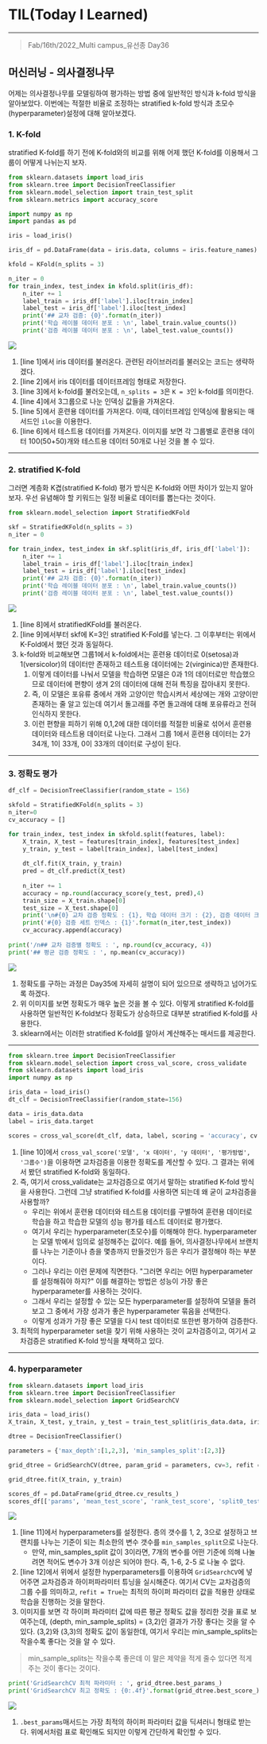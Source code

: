 # TIL(Today I Learned)

___

> Fab/16th/2022_Multi campus_유선종 Day36

## 머신러닝 - 의사결정나무
어제는 의사결정나무를 모델링하여 평가하는 방법 중에 일반적인 방식과 k-fold 방식을 알아보았다. 이번에는 적절한 비율로 조정하는 stratified k-fold 방식과 초모수(hyperparameter)설정에 대해 알아보겠다.

### 1. K-fold
stratified K-fold를 하기 전에 K-fold와의 비교를 위해 어제 했던 K-fold를 이용해서 그룹이 어떻게 나뉘는지 보자.

```python
from sklearn.datasets import load_iris                                                               
from sklearn.tree import DecisionTreeClassifier                                                             
from sklearn.model_selection import train_test_split                                                      
from sklearn.metrics import accuracy_score                                                               

import numpy as np                                                                                       
import pandas as pd  

iris = load_iris()                                                                                          #line 1

iris_df = pd.DataFrame(data = iris.data, columns = iris.feature_names)                                      #line 2

kfold = KFold(n_splits = 3)                                                                                 #line 3

n_iter = 0
for train_index, test_index in kfold.split(iris_df):                                                        #line 4
    n_iter += 1
    label_train = iris_df['label'].iloc[train_index]                                                        #line 5
    label_test = iris_df['label'].iloc[test_index]                                                          #line 6
    print('## 교차 검증: {0}'.format(n_iter))
    print('학습 레이블 데이터 분포 : \n', label_train.value_counts())
    print('검증 레이블 데이터 분포 : \n', label_test.value_counts())
```

<img src="https://user-images.githubusercontent.com/97590480/154223327-346617b6-d2a0-4b79-a443-6163e735e930.png">

1. [line 1]에서 iris 데이터를 불러온다. 관련된 라이브러리를 불러오는 코드는 생략하겠다.
2. [line 2]에서 iris 데이터를 데이터프레임 형태로 저장한다.
3. [line 3]에서 k-fold를 불러오는데, `n_splits = 3`은 `K = 3`인 k-fold를 의미한다.
4. [line 4]에서 3그룹으로 나눈 인덱싱 값들을 가져온다.
5. [line 5]에서 훈련용 데이터를 가져온다. 이때, 데이터프레임 인덱싱에 활용되는 매서드인 `iloc`을 이용한다.
6. [line 6]에서 테스트용 데이터를 가져온다. 이미지를 보면 각 그룹별로 훈련용 데이터 100(50+50)개와 테스트용 데이터 50개로 나뉜 것을 볼 수 있다.
___
### 2. stratified K-fold
그러면 계층화 K겹(stratified K-fold) 평가 방식은 K-fold와 어떤 차이가 있는지 알아보자. 우선 유념해야 할 키워드는 일정 비율로 데이터를 뽑는다는 것이다.

```python
from sklearn.model_selection import StratifiedKFold                                                         #line 8

skf = StratifiedKFold(n_splits = 3)                                                                         #line 9
n_iter = 0

for train_index, test_index in skf.split(iris_df, iris_df['label']):
    n_iter += 1
    label_train = iris_df['label'].iloc[train_index]
    label_test = iris_df['label'].iloc[test_index]
    print('## 교차 검증: {0}'.format(n_iter))
    print('학습 레이블 데이터 분포 : \n', label_train.value_counts())
    print('검증 레이블 데이터 분포 : \n', label_test.value_counts())
```

<img src="https://user-images.githubusercontent.com/97590480/154223912-00fdc1ae-db92-4cdb-ac47-7df95e4e6949.png">

1. [line 8]에서 stratifiedKFold를 불러온다.
2. [line 9]에서부터 skf에 K=3인 stratified K-Fold를 넣는다. 그 이후부터는 위에서 K-Fold에서 했던 것과 동일하다.
3. k-fold와 비교해보면 그룹1에서 k-fold에서는 훈련용 데이터로 0(setosa)과 1(versicolor)의 데이터만 존재하고 테스트용 데이터에는 2(virginica)만 존재한다.
   1. 이렇게 데이터를 나눠서 모델을 학습하면 모델은 0과 1의 데이터로만 학습했으므로 데이터에 편향이 생겨 2의 데이터에 대해 전혀 특징을 잡아내지 못한다.
   2. 즉, 이 모델은 포유류 중에서 개와 고양이만 학습시켜서 세상에는 개와 고양이만 존재하는 줄 알고 있는데 여기서 돌고래를 주면 돌고래에 대해 포유류라고 전혀 인식하지 못한다.
   3. 이런 편향을 피하기 위해 0,1,2에 대한 데이터를 적절한 비율로 섞어서 훈련용 데이터와 테스트용 데이터로 나눈다. 그래서 그룹 1에서 훈련용 데이터는 2가 34개, 1이 33개, 0이 33개의 데이터로 구성이 된다.
___

### 3. 정확도 평가
```python
df_clf = DecisionTreeClassifier(random_state = 156)

skfold = StratifiedKFold(n_splits = 3)
n_iter=0
cv_accuracy = []

for train_index, test_index in skfold.split(features, label):
    X_train, X_test = features[train_index], features[test_index]
    y_train, y_test = label[train_index], label[test_index]
    
    dt_clf.fit(X_train, y_train)
    pred = dt_clf.predict(X_test)
    
    n_iter += 1
    accuracy = np.round(accuracy_score(y_test, pred),4)
    train_size = X_train.shape[0]
    test_size = X_test.shape[0]
    print('\n#{0} 교차 검증 정확도 : {1}, 학습 데이터 크기 : {2}, 검증 데이터 크기 : {3}'.format(n_iter, accuracy, train_size, test_size))
    print('#{0} 검증 세트 인덱스 : {1}'.format(n_iter,test_index))
    cv_accuracy.append(accuracy)
    
print('/n## 교차 검증별 정확도 : ', np.round(cv_accuracy, 4))
print('## 평균 검증 정확도 : ', np.mean(cv_accuracy))
```

<img src="https://user-images.githubusercontent.com/97590480/154229452-6ebe0e98-5d64-4d20-add4-2291c1e7e268.png">

1. 정확도를 구하는 과정은 Day35에 자세히 설명이 되어 있으므로 생략하고 넘어가도록 하겠다.
2. 위 이미지를 보면 정확도가 매우 높은 것을 볼 수 있다. 이렇게 stratified K-fold를 사용하면 일반적인 K-fold보다 정확도가 상승하므로 대부분 stratified K-fold를 사용한다.
3. sklearn에서는 이러한 stratified K-fold를 알아서 계산해주는 매서드를 제공한다.
___
```python
from sklearn.tree import DecisionTreeClassifier
from sklearn.model_selection import cross_val_score, cross_validate
from sklearn.datasets import load_iris
import numpy as np

iris_data = load_iris()
dt_clf = DecisionTreeClassifier(random_state=156)

data = iris_data.data
label = iris_data.target

scores = cross_val_score(dt_clf, data, label, scoring = 'accuracy', cv = 3)                                 #line 10
```

1. [line 10]에서 `cross_val_score('모델', 'x 데이터', 'y 데이터', '평가방법', '그룹수')`을 이용하면 교차검증을 이용한 정확도를 계산할 수 있다. 그 결과는 위에서 봤던 stratified K-fold와 동일하다.
2. 즉, 여기서 cross_validate는 교차검증으로 여기서 말하는 stratified K-fold 방식을 사용한다. 그런데 그냥 stratified K-fold를 사용하면 되는데 왜 굳이 교차검증을 사용할까?
    - 우리는 위에서 훈련용 데이터와 테스트용 데이터를 구별하여 훈련용 데이터로 학습을 하고 학습한 모델의 성능 평가를 테스트 데이터로 평가했다.
    - 여기서 우리는 hyperparameter(초모수)를 이해해야 한다. hyperparameter는 모델 밖에서 임의로 설정해주는 값이다. 예를 들어, 의사결정나무에서 브랜치를 나누는 기준이나 층을 몇층까지 만들것인가 등은 우리가 결정해야 하는 부분이다.
    - 그러나 우리는 이런 문제에 직면한다. "그러면 우리는 어떤 hyperparameter를 설정해줘야 하지?" 이를 해결하는 방법은 성능이 가장 좋은 hyperparameter를 사용하는 것이다.
    - 그래서 우리는 설정할 수 있는 모든 hyperparameter를 설정하여 모델을 돌려보고 그 중에서 가장 성과가 좋은 hyperparameter 묶음을 선택한다.
    - 이렇게 성과가 가장 좋은 모델을 다시 test 데이터로 또한번 평가하여 검증한다.
3. 최적의 hyperparameter set을 찾기 위해 사용하는 것이 교차검증이고, 여기서 교차검증은 stratified K-fold 방식을 채택하고 있다.

___

### 4. hyperparameter

```python
from sklearn.datasets import load_iris
from sklearn.tree import DecisionTreeClassifier
from sklearn.model_selection import GridSearchCV

iris_data = load_iris()
X_train, X_test, y_train, y_test = train_test_split(iris_data.data, iris_data.target, test_size = 0.2, random_state = 121)

dtree = DecisionTreeClassifier()

parameters = {'max_depth':[1,2,3], 'min_samples_split':[2,3]}                                               #line 11

grid_dtree = GridSearchCV(dtree, param_grid = parameters, cv=3, refit = True)                               #linw 12

grid_dtree.fit(X_train, y_train)

scores_df = pd.DataFrame(grid_dtree.cv_results_)
scores_df[['params', 'mean_test_score', 'rank_test_score', 'split0_test_score', 'split1_test_score', 'split2_test_score']]
```

<img  src="https://user-images.githubusercontent.com/97590480/154286823-234f4d9b-443e-4d59-8e02-7abfc95e9e0e.png">

1. [line 11]에서 hyperparameters를 설정한다. 층의 갯수를 1, 2, 3으로 설정하고 브랜치를 나누는 기준이 되는 최소한의 변수 갯수를 `min_samples_split`으로 나눈다.
    - 만약, min_samples_split 값이 3이라면, 7개의 변수를 어떤 기준에 의해 나눌려면 적어도 변수가 3개 이상은 되어야 한다. 즉, 1-6, 2-5 로 나눌 수 없다.
2. [line 12]에서 위에서 설정한 hyperparameters를 이용하여 `GridSearchCV`에 넣어주면 교차검증과 하이퍼파라미터 튜닝을 실시해준다. 여기서 CV는 교차검증의 그룹 수를 의미하고, `refit = True`는 최적의 하이퍼 파라미터 값을 적용한 상태로 학습을 진행하는 것을 말한다.
3. 이미지를 보면 각 하이퍼 파라미터 값에 따른 평균 정확도 값을 정리한 것을 표로 보여주는데, (depth, min_sample_splits) = (3,2)인 결과가 가장 좋다는 것을 알 수 있다. (3,2)와 (3,3)의 정확도 값이 동일한데, 여기서 우리는 min_sample_splits는 작을수록 좋다는 것을 알 수 있다.
> min_sample_splits는 작을수록 좋은데 이 말은 제약을 적게 줄수 있다면 적게 주는 것이 좋다는 것이다. 

```python
print('GridSearchCV 최적 파라미터 : ', grid_dtree.best_params_)
print('GridSearchCV 최고 정확도 : {0:.4f}'.format(grid_dtree.best_score_))
```
<img src="https://user-images.githubusercontent.com/97590480/154287054-6a9140dc-b3cd-4247-a555-93a7fec67a52.png">

1. `.best_params`매서드는 가장 최적의 하이퍼 파라미터 값을 딕셔러니 형태로 받는다. 위에서처럼 표로 확인해도 되지만 이렇게 간단하게 확인할 수 있다.